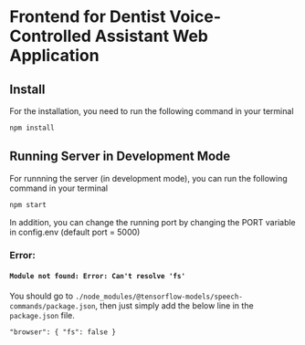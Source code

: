 # Frontend for Dentist Voice-Controlled Assistant Web Application

## Install

For the installation, you need to run the following command in your terminal

```sh
npm install
```

## Running Server in Development Mode

For runnning the server (in development mode), you can run the following command in your terminal

```sh
npm start
```

In addition, you can change the running port by changing the PORT variable in config.env (default port = 5000)

### Error:

#### `Module not found: Error: Can't resolve 'fs'`

You should go to `./node_modules/@tensorflow-models/speech-commands/package.json`, then just simply add the below line in the `package.json` file.

```
"browser": { "fs": false }
```

